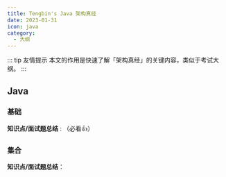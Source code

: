 ```yaml
---
title: Tengbin's Java 架构真经
date: 2023-01-31
icon: java
category:
  - 大纲
---
```


::: tip 友情提示
本文的作用是快速了解「架构真经」的关键内容，类似于考试大纲。
:::

## Java

### 基础

**知识点/面试题总结** : （必看👍）

### 集合

**知识点/面试题总结**：

